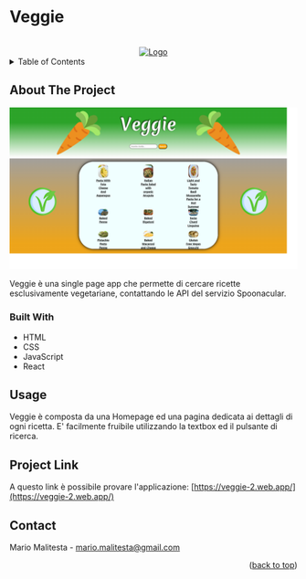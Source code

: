 # Veggie

<div id="top"></div>



<!-- PROJECT LOGO -->
<br />
<div align="center">
  <a href="https://github.com/Mario3999/Library-JS">
    <img src="src/assets/img/.png" alt="Logo" width="100" height="100">
  </a>

</div>



<!-- TABLE OF CONTENTS -->
<details>
  <summary>Table of Contents</summary>
  <ol>
    <li>
      <a href="#about-the-project">About The Project</a>
      <ul>
        <li><a href="#built-with">Built With</a></li>
      </ul>
    </li>
    <li><a href="#usage">Usage</a></li>
    <li><a href="#project-link">Project Link</a></li>
    <li><a href="#contact">Contact</a></li>
  </ol>
</details>


<!-- ABOUT THE PROJECT -->
## About The Project

<img src="src/assets/img/Veggie.png" alt="" width="" height=""></img>

Veggie è una single page app che permette di cercare ricette esclusivamente vegetariane, contattando le API del servizio Spoonacular.

### Built With

* HTML
* CSS
* JavaScript
* React

<!-- USAGE EXAMPLES -->
## Usage

Veggie è composta da una Homepage ed una pagina dedicata ai dettagli di ogni ricetta. E' facilmente fruibile utilizzando la textbox ed il pulsante di ricerca.

## Project Link

A questo link è possibile provare l'applicazione: [https://veggie-2.web.app/](https://veggie-2.web.app/)


<!-- CONTACT -->
## Contact

Mario Malitesta - mario.malitesta@gmail.com

<p align="right">(<a href="#top">back to top</a>)</p>

